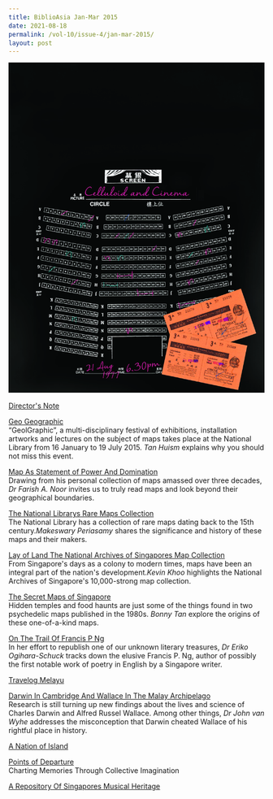 ```yaml
---
title: BiblioAsia Jan-Mar 2015
date: 2021-08-18
permalink: /vol-10/issue-4/jan-mar-2015/
layout: post
---
```

![Alt text for image on Isomer site](/images/vol-10-issue-4/background/Cover5_dark.jpg)

[Director's Note](/vol-10/issue-4/jan-march-2015/director-note)


[Geo Geographic](/vol-10/issue-4/jan-march-2015/geographic)<br>“GeolGraphic”, a multi-disciplinary festival of exhibitions, installation artworks and lectures on the subject of maps takes place at the National Library from 16 January to 19 July 2015. <i>Tan Huism</i> explains why you should not miss this event.

[Map As Statement of Power And Domination](/vol-10/issue-4/jan-march-2015/map-as-statement)<br>Drawing from his personal collection of maps amassed over three decades, <i>Dr Farish A. Noor</i> invites us to truly read maps and look beyond their geographical boundaries.


[The National Librarys Rare Maps Collection](/vol-10/issue-4/jan-march-2015/rare-map)<br>The National Library has a collection of rare maps dating back to the 15th century.<i>Makeswary Periasamy</i> shares the significance and history of these maps and their makers. 


[Lay of Land The National Archives of Singapores Map Collection](/vol-10/issue-4/jan-march-2015/map-collection)<br>From Singapore's days as a colony to modern times, maps have been an integral part of the nation's development.<i>Kevin Khoo</i> highlights the National Archives of Singapore's 10,000-strong map collection. 

[The Secret Maps of Singapore](/vol-10/issue-4/jan-march-2015/secretmap)<br>Hidden temples and food haunts are just some of the things found in two psychedelic maps published in the 1980s. <i>Bonny Tan</i> explore the origins of these one-of-a-kind maps.

[On The Trail Of Francis P Ng](/vol-10/issue-4/jan-march-2015/on-the-trail)<br>In her effort to republish one of our unknown literary treasures, <i>Dr Eriko Ogihara-Schuck</i> tracks down the elusive Francis P. Ng, author of possibly the first notable work of poetry in English by a Singapore writer.


[Travelog Melayu](/vol-10/issue-4/jan-march-2015/travelog-melayu)

[Darwin In Cambridge And Wallace In The Malay Archipelago](/vol-10/issue-4/jan-march-2015/darwin-and-wallace)<br>Research is still turning up new findings about the lives and science of Charles Darwin and Alfred Russel Wallace. Among other things, <i>Dr John van Wyhe</i> addresses the misconception that Darwin cheated Wallace of his rightful place in history. 

[A Nation of Island](/vol-10/issue-4/jan-march-2015/nation-of-island)

[Points of Departure](/vol-10/issue-4/jan-march-2015/points-of-departure)<br>Charting Memories Through Collective Imagination

[A Repository Of Singapores Musical Heritage](/vol-10/issue-4/jan-march-2015/musical)